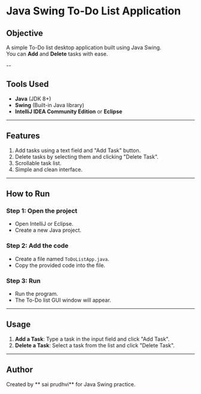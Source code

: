 # Java Swing To-Do List Application

## Objective
A simple To-Do list desktop application built using Java Swing.  
You can **Add** and **Delete** tasks with ease.

--

## Tools Used
- **Java** (JDK 8+)
- **Swing** (Built-in Java library)
- **IntelliJ IDEA Community Edition** or **Eclipse**

---

## Features
1. Add tasks using a text field and "Add Task" button.
2. Delete tasks by selecting them and clicking "Delete Task".
3. Scrollable task list.
4. Simple and clean interface.

---

## How to Run

### **Step 1: Open the project**
- Open IntelliJ or Eclipse.
- Create a new Java project.

### **Step 2: Add the code**
- Create a file named `ToDoListApp.java`.
- Copy the provided code into the file.

### **Step 3: Run**
- Run the program.
- The To-Do list GUI window will appear.

---

## Usage
1. **Add a Task**: Type a task in the input field and click "Add Task".
2. **Delete a Task**: Select a task from the list and click "Delete Task".

---



## Author
Created by ** sai prudhvi** for Java Swing practice.
